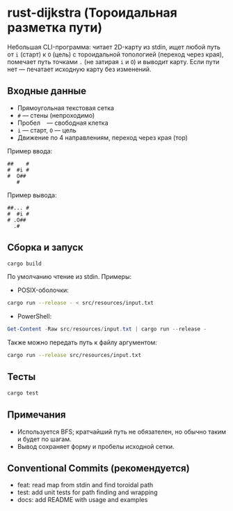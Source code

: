 # rust-dijkstra (Тороидальная разметка пути)

Небольшая CLI-программа: читает 2D-карту из stdin, ищет любой путь от `i` (старт) к `O` (цель) с тороидальной топологией (переход через края), помечает путь точками `.` (не затирая `i` и `O`) и выводит карту. Если пути нет — печатает исходную карту без изменений.

## Входные данные

- Прямоугольная текстовая сетка
- `#` — стены (непроходимо)
- Пробел ` ` — свободная клетка
- `i` — старт, `O` — цель
- Движение по 4 направлениям, переход через края (тор)

Пример ввода:

```
##    #
#  #i #
#  O## 
   #   
```

Пример вывода:

```
##... #
#  #i #
# .O## 
  .#   
```

## Сборка и запуск

```bash
cargo build
```

По умолчанию чтение из stdin. Примеры:

- POSIX-оболочки:

```bash
cargo run --release - < src/resources/input.txt
```

- PowerShell:

```powershell
Get-Content -Raw src/resources/input.txt | cargo run --release -
```

Также можно передать путь к файлу аргументом:

```bash
cargo run --release src/resources/input.txt
```

## Тесты

```bash
cargo test
```

## Примечания

- Используется BFS; кратчайший путь не обязателен, но обычно таким и будет по шагам.
- Вывод сохраняет форму и пробелы исходной сетки.

## Conventional Commits (рекомендуется)

- feat: read map from stdin and find toroidal path
- test: add unit tests for path finding and wrapping
- docs: add README with usage and examples
